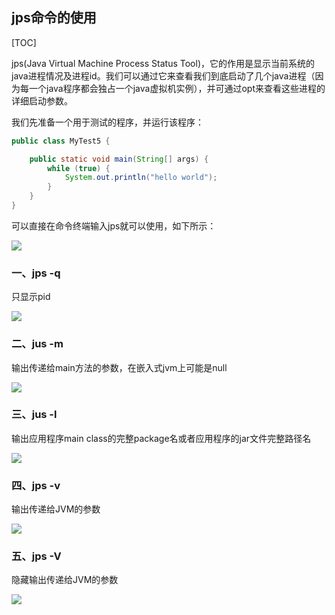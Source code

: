 ## jps命令的使用

[TOC]

jps(Java Virtual Machine Process Status Tool)，它的作用是显示当前系统的java进程情况及进程id。我们可以通过它来查看我们到底启动了几个java进程（因为每一个java程序都会独占一个java虚拟机实例），并可通过opt来查看这些进程的详细启动参数。

我们先准备一个用于测试的程序，并运行该程序：

```java
public class MyTest5 {

    public static void main(String[] args) {
        while (true) {
            System.out.println("hello world");
        }
    }
}
```

可以直接在命令终端输入jps就可以使用，如下所示：

![](http://studysssmd.oss-cn-chengdu.aliyuncs.com/jvm/memory/%E6%88%AA%E5%B1%8F2020-04-24%E4%B8%8A%E5%8D%8811.48.11.png)

### 一、jps -q

只显示pid

![](http://studysssmd.oss-cn-chengdu.aliyuncs.com/jvm/memory/%E6%88%AA%E5%B1%8F2020-04-24%E4%B8%8A%E5%8D%8811.49.44.png)

### 二、jus -m

输出传递给main方法的参数，在嵌入式jvm上可能是null

![](http://studysssmd.oss-cn-chengdu.aliyuncs.com/jvm/memory/%E6%88%AA%E5%B1%8F2020-04-24%E4%B8%8A%E5%8D%8811.51.17.png)

### 三、jus -l

输出应用程序main class的完整package名或者应用程序的jar文件完整路径名

![](http://studysssmd.oss-cn-chengdu.aliyuncs.com/jvm/memory/%E6%88%AA%E5%B1%8F2020-04-24%E4%B8%8A%E5%8D%8811.53.58.png)

### 四、jps -v

输出传递给JVM的参数

![](http://studysssmd.oss-cn-chengdu.aliyuncs.com/jvm/memory/%E6%88%AA%E5%B1%8F2020-04-24%E4%B8%8A%E5%8D%8811.55.21.png)

### 五、jps -V

隐藏输出传递给JVM的参数

![](http://studysssmd.oss-cn-chengdu.aliyuncs.com/jvm/memory/%E6%88%AA%E5%B1%8F2020-04-24%E4%B8%8B%E5%8D%8812.00.55.png)

